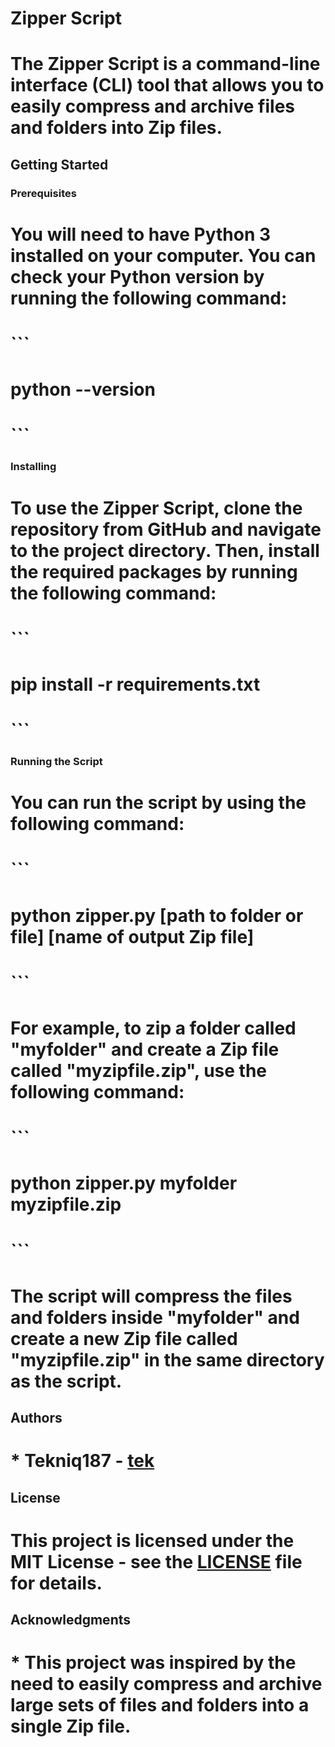 # Zipper Script

# The Zipper Script is a command-line interface (CLI) tool that allows you to easily compress and archive files and folders into Zip files.

## Getting Started

### Prerequisites

# You will need to have Python 3 installed on your computer. You can check your Python version by running the following command:
# ```
# python --version
# ```

### Installing

# To use the Zipper Script, clone the repository from GitHub and navigate to the project directory. Then, install the required packages by running the following command:
# ```
# pip install -r requirements.txt
# ```

### Running the Script

# You can run the script by using the following command:
# ```
# python zipper.py [path to folder or file] [name of output Zip file]
# ```

# For example, to zip a folder called "myfolder" and create a Zip file called "myzipfile.zip", use the following command:
# ```
# python zipper.py myfolder myzipfile.zip
# ```

# The script will compress the files and folders inside "myfolder" and create a new Zip file called "myzipfile.zip" in the same directory as the script.

## Authors

# * Tekniq187 - [tek](https://github.com/tekniq187)

## License

# This project is licensed under the MIT License - see the [LICENSE](LICENSE) file for details.

## Acknowledgments

# * This project was inspired by the need to easily compress and archive large sets of files and folders into a single Zip file.
